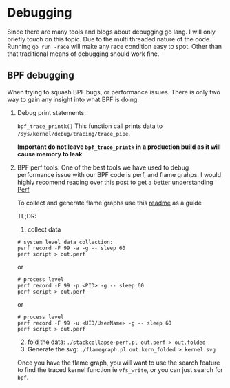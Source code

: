 # Debugging

Since there are many tools and blogs about debugging go lang. I will only briefly touch on this topic. 
Due to the multi threaded nature of the code. Running `go run -race` will make any race condition easy to spot. 
Other than that traditional means of debugging should work fine.

## BPF debugging

When trying to squash BPF bugs, or performance issues. There is only two way to gain any insight into what BPF is doing. 

1. Debug print statements:

    `bpf_trace_printk()` This function call prints data to `/sys/kernel/debug/tracing/trace_pipe`.
    
    **Important do not leave `bpf_trace_printk` in a production build as it will cause memory to leak**
2. BPF perf tools:
    One of the best tools we have used to debug performance issue with our BPF code is perf, and flame grahps.
    I would highly recomend reading over this post to get a better understanding [Perf](http://www.brendangregg.com/perf.html)

   To collect and generate flame graphs use this [readme](https://github.com/brendangregg/FlameGraph#1-capture-stacks) as a guide
   
   TL;DR: 
   
   1. collect data  
    ```
    # system level data collection: 
    perf record -F 99 -a -g -- sleep 60
    perf script > out.perf
    ```
    or 
    ```
    # process level
    perf record -F 99 -p <PID> -g -- sleep 60
    perf script > out.perf
    ```
    or 
    ```
    # process level
    perf record -F 99 -u <UID/UserName> -g -- sleep 60
    perf script > out.perf
    ```
   2. fold the data: `./stackcollapse-perf.pl out.perf > out.folded`
   3. Generate the svg: `./flamegraph.pl out.kern_folded > kernel.svg`

   Once you have the flame graph, you will want to use the search feature to find the traced kernel function ie `vfs_write`, or you can just search for `bpf`. 

   
